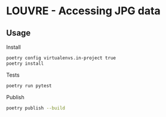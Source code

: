 # LOUVRE - Accessing JPG data

## Usage

Install

```bash
poetry config virtualenvs.in-project true
poetry install
```

Tests

```bash
poetry run pytest
```

Publish

```bash
poetry publish --build
```